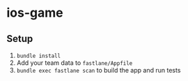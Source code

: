 # ios-game

## Setup

1. `bundle install`
1. Add your team data to `fastlane/Appfile`
1. `bundle exec fastlane scan` to build the app and run tests
